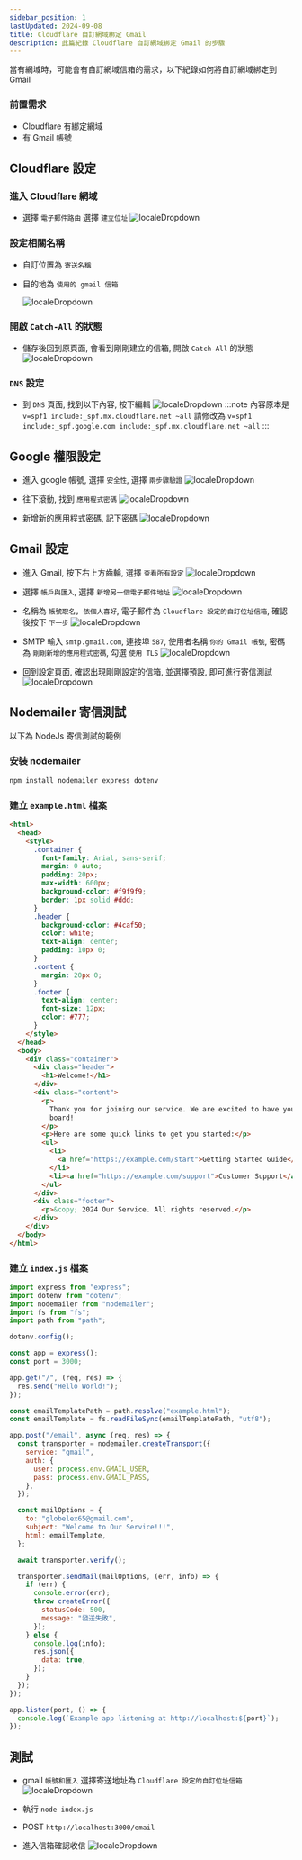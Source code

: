 ```yaml
---
sidebar_position: 1
lastUpdated: 2024-09-08
title: Cloudflare 自訂網域綁定 Gmail
description: 此篇紀錄 Cloudflare 自訂網域綁定 Gmail 的步驟
---
```


當有網域時，可能會有自訂網域信箱的需求，以下紀錄如何將自訂網域綁定到 Gmail

### 前置需求

- Cloudflare 有綁定網域
- 有 Gmail 帳號

## Cloudflare 設定

### 進入 Cloudflare 網域

- 選擇 `電子郵件路由` 選擇 `建立位址`
  ![localeDropdown](./images/email/01.png)

### 設定相關名稱

- 自訂位置為 `寄送名稱`
- 目的地為 `使用的 gmail 信箱`

  ![localeDropdown](./images/email/02.png)

### 開啟 `Catch-All` 的狀態

- 儲存後回到原頁面, 會看到剛剛建立的信箱, 開啟 `Catch-All` 的狀態
  ![localeDropdown](./images/email/03.png)

### `DNS` 設定

- 到 `DNS` 頁面, 找到以下內容, 按下編輯
  ![localeDropdown](./images/email/04.png)
  :::note
  內容原本是 `v=spf1 include:_spf.mx.cloudflare.net ~all`
  請修改為 `v=spf1 include:_spf.google.com include:_spf.mx.cloudflare.net ~all`
  :::

## Google 權限設定

- 進入 google 帳號, 選擇 `安全性`, 選擇 `兩步驟驗證`
  ![localeDropdown](./images/email/05.png)

- 往下滾動, 找到 `應用程式密碼`
  ![localeDropdown](./images/email/06.png)

- 新增新的應用程式密碼, 記下密碼
  ![localeDropdown](./images/email/07.png)

## Gmail 設定

- 進入 Gmail, 按下右上方齒輪, 選擇 `查看所有設定`
  ![localeDropdown](./images/email/08.png)

- 選擇 `帳戶與匯入`, 選擇 `新增另一個電子郵件地址`
  ![localeDropdown](./images/email/09.png)

- 名稱為 `帳號取名, 依個人喜好`, 電子郵件為 `Cloudflare 設定的自訂位址信箱`, 確認後按下 `下一步`
  ![localeDropdown](./images/email/10.png)

- SMTP 輸入 `smtp.gmail.com`, 連接埠 `587`, 使用者名稱 `你的 Gmail 帳號`, 密碼為 `剛剛新增的應用程式密碼`, 勾選 `使用 TLS`
  ![localeDropdown](./images/email/11.png)

- 回到設定頁面, 確認出現剛剛設定的信箱, 並選擇預設, 即可進行寄信測試
  ![localeDropdown](./images/email/15.png)

## Nodemailer 寄信測試

以下為 NodeJs 寄信測試的範例

### 安裝 nodemailer

```bash
npm install nodemailer express dotenv
```

### 建立 `example.html` 檔案

```html
<html>
  <head>
    <style>
      .container {
        font-family: Arial, sans-serif;
        margin: 0 auto;
        padding: 20px;
        max-width: 600px;
        background-color: #f9f9f9;
        border: 1px solid #ddd;
      }
      .header {
        background-color: #4caf50;
        color: white;
        text-align: center;
        padding: 10px 0;
      }
      .content {
        margin: 20px 0;
      }
      .footer {
        text-align: center;
        font-size: 12px;
        color: #777;
      }
    </style>
  </head>
  <body>
    <div class="container">
      <div class="header">
        <h1>Welcome!</h1>
      </div>
      <div class="content">
        <p>
          Thank you for joining our service. We are excited to have you on
          board!
        </p>
        <p>Here are some quick links to get you started:</p>
        <ul>
          <li>
            <a href="https://example.com/start">Getting Started Guide</a>
          </li>
          <li><a href="https://example.com/support">Customer Support</a></li>
        </ul>
      </div>
      <div class="footer">
        <p>&copy; 2024 Our Service. All rights reserved.</p>
      </div>
    </div>
  </body>
</html>
```

### 建立 `index.js` 檔案

```js
import express from "express";
import dotenv from "dotenv";
import nodemailer from "nodemailer";
import fs from "fs";
import path from "path";

dotenv.config();

const app = express();
const port = 3000;

app.get("/", (req, res) => {
  res.send("Hello World!");
});

const emailTemplatePath = path.resolve("example.html");
const emailTemplate = fs.readFileSync(emailTemplatePath, "utf8");

app.post("/email", async (req, res) => {
  const transporter = nodemailer.createTransport({
    service: "gmail",
    auth: {
      user: process.env.GMAIL_USER,
      pass: process.env.GMAIL_PASS,
    },
  });

  const mailOptions = {
    to: "globelex65@gmail.com",
    subject: "Welcome to Our Service!!!",
    html: emailTemplate,
  };

  await transporter.verify();

  transporter.sendMail(mailOptions, (err, info) => {
    if (err) {
      console.error(err);
      throw createError({
        statusCode: 500,
        message: "發送失敗",
      });
    } else {
      console.log(info);
      res.json({
        data: true,
      });
    }
  });
});

app.listen(port, () => {
  console.log(`Example app listening at http://localhost:${port}`);
});
```

## 測試

- gmail `帳號和匯入` 選擇寄送地址為 `Cloudflare 設定的自訂位址信箱`
  ![localeDropdown](./images/email/15.png)
- 執行 `node index.js`
- POST `http://localhost:3000/email`

- 進入信箱確認收信
  ![localeDropdown](./images/email/14.png)

